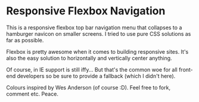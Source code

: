 # Responsive Flexbox Navigation

This is a responsive flexbox top bar navigation menu that collapses to a hamburger navicon on smaller screens. I tried to use pure CSS solutions as far as possible.

Flexbox is pretty awesome when it comes to building responsive sites. It's also the easy solution to horizontally and vertically center anything. 

Of course, in IE support is still iffy... But that's the common woe for all front-end developers so be sure to provide a fallback (which I didn't here).

Colours inspired by Wes Anderson (of course :D). Feel free to fork, comment etc. Peace.

